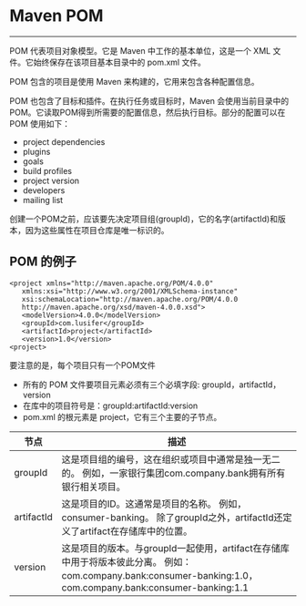 # Maven POM

---

POM 代表项目对象模型。它是 Maven 中工作的基本单位，这是一个 XML 文件。它始终保存在该项目基本目录中的 pom.xml 文件。

POM 包含的项目是使用 Maven 来构建的，它用来包含各种配置信息。

POM 也包含了目标和插件。在执行任务或目标时，Maven 会使用当前目录中的 POM。它读取POM得到所需要的配置信息，然后执行目标。部分的配置可以在 POM 使用如下：

* project dependencies
* plugins
* goals
* build profiles
* project version
* developers
* mailing list

创建一个POM之前，应该要先决定项目组(groupId)，它的名字(artifactId)和版本，因为这些属性在项目仓库是唯一标识的。

## POM 的例子

```
<project xmlns="http://maven.apache.org/POM/4.0.0"
   xmlns:xsi="http://www.w3.org/2001/XMLSchema-instance"
   xsi:schemaLocation="http://maven.apache.org/POM/4.0.0
   http://maven.apache.org/xsd/maven-4.0.0.xsd">
   <modelVersion>4.0.0</modelVersion>
   <groupId>com.lusifer</groupId>
   <artifactId>project</artifactId>
   <version>1.0</version>
<project>
```

要注意的是，每个项目只有一个POM文件

* 所有的 POM 文件要项目元素必须有三个必填字段: groupId，artifactId，version
* 在库中的项目符号是：groupId:artifactId:version
* pom.xml 的根元素是 project，它有三个主要的子节点。

| 节点       | 描述                                                                                                                                                         |
|------------|--------------------------------------------------------------------------------------------------------------------------------------------------------------|
| groupId    | 这是项目组的编号，这在组织或项目中通常是独一无二的。 例如，一家银行集团com.company.bank拥有所有银行相关项目。                                                |
| artifactId | 这是项目的ID。这通常是项目的名称。 例如，consumer-banking。 除了groupId之外，artifactId还定义了artifact在存储库中的位置。                                    |
| version    | 这是项目的版本。与groupId一起使用，artifact在存储库中用于将版本彼此分离。 例如：com.company.bank:consumer-banking:1.0，com.company.bank:consumer-banking:1.1 |